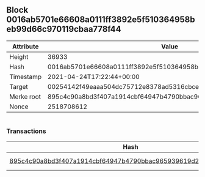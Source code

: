 ## Block 0016ab5701e66608a0111ff3892e5f510364958beb99d66c970119cbaa778f44

Attribute | Value
--- | ---
Height | 36933
Hash | 0016ab5701e66608a0111ff3892e5f510364958beb99d66c970119cbaa778f44
Timestamp | 2021-04-24T17:22:44+00:00
Target | 00254142f49eaaa504dc75712e8378ad5316cbcead634704b3734b6271167cc4
Merke root | 895c4c90a8bd3f407a1914cbf64947b4790bbac965939619d2a5511756eed7ac
Nonce | 2518708612

```

```

### Transactions

Hash | Amount
--- | ---
[895c4c90a8bd3f407a1914cbf64947b4790bbac965939619d2a5511756eed7ac](895c4c90a8bd3f407a1914cbf64947b4790bbac965939619d2a5511756eed7ac.md) | 10.00000000 SKEPTI 
